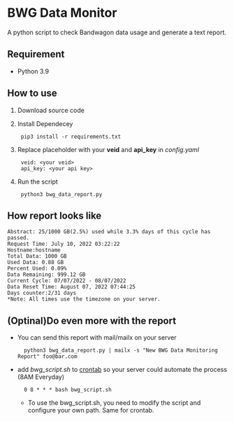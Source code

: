 # BWG Data Monitor 
A python script to check Bandwagon data usage and generate a text report. 
## Requirement
* Python 3.9
## How to use
1. Download source code
2. Install Dependecey

        pip3 install -r requirements.txt
3. Replace placeholder with your **veid** and **api_key** in *config.yaml* 

        veid: <your veid>
        api_key: <your api key>
4. Run the script

        python3 bwg_data_report.py

## How report looks like
    Abstract: 25/1000 GB(2.5%) used while 3.3% days of this cycle has passed.
    Request Time: July 10, 2022 03:22:22
    Hostname:hostname
    Total Data: 1000 GB
    Used Data: 0.88 GB
    Percent Used: 0.09%
    Data Remaining: 999.12 GB
    Current Cycle: 07/07/2022 - 08/07/2022
    Data Reset Time: August 07, 2022 07:44:25
    Days counter:2/31 days
    *Note: All times use the timezone on your server.

## (Optinal)Do even more with the report
* You can send this report with mail/mailx on your server 

        python3 bwg_data_report.py | mailx -s "New BWG Data Monitoring Report" foo@bar.com

* add *bwg_script.sh* to [crontab](https://linux.die.net/man/5/crontab) so your server could automate the process (8AM Everyday)

        0 8 * * * bash bwg_script.sh
    * To use the bwg_script.sh, you need to modify the script and configure your own path. Same for crontab.
